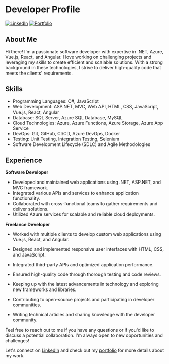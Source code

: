 # Developer Profile

[![LinkedIn](https://img.shields.io/badge/LinkedIn-Connect-blue)](https://www.linkedin.com/in/your-linkedin-profile)
[![Portfolio](https://img.shields.io/badge/Portfolio-Visit-ff69b4)](https://your-portfolio-website.com)

## About Me

Hi there! I'm a passionate software developer with expertise in .NET, Azure, Vue.js, React, and Angular. I love working on challenging projects and leveraging my skills to create efficient and scalable solutions. With a strong background in these technologies, I strive to deliver high-quality code that meets the clients' requirements.

## Skills

- Programming Languages: C#, JavaScript
- Web Development: ASP.NET, MVC, Web API, HTML, CSS, JavaScript, Vue.js, React, Angular
- Database: SQL Server, Azure SQL Database, MySQL
- Cloud Technologies: Azure, Azure Functions, Azure Storage, Azure App Service
- DevOps: Git, GitHub, CI/CD, Azure DevOps, Docker
- Testing: Unit Testing, Integration Testing, Selenium
- Software Development Lifecycle (SDLC) and Agile Methodologies

## Experience

**Software Developer** 

- Developed and maintained web applications using .NET, ASP.NET, and MVC framework.
- Integrated various APIs and services to enhance application functionality.
- Collaborated with cross-functional teams to gather requirements and deliver solutions.
- Utilized Azure services for scalable and reliable cloud deployments.

**Freelance Developer**

- Worked with multiple clients to develop custom web applications using Vue.js, React, and Angular.
- Designed and implemented responsive user interfaces with HTML, CSS, and JavaScript.
- Integrated third-party APIs and optimized application performance.
- Ensured high-quality code through thorough testing and code reviews.


- Keeping up with the latest advancements in technology and exploring new frameworks and libraries.
- Contributing to open-source projects and participating in developer communities.
- Writing technical articles and sharing knowledge with the developer community.

Feel free to reach out to me if you have any questions or if you'd like to discuss a potential collaboration. I'm always open to new opportunities and challenges!

Let's connect on [LinkedIn](https://www.linkedin.com/in/your-linkedin-profile) and check out my [portfolio](https://your-portfolio-website.com) for more details about my work.

